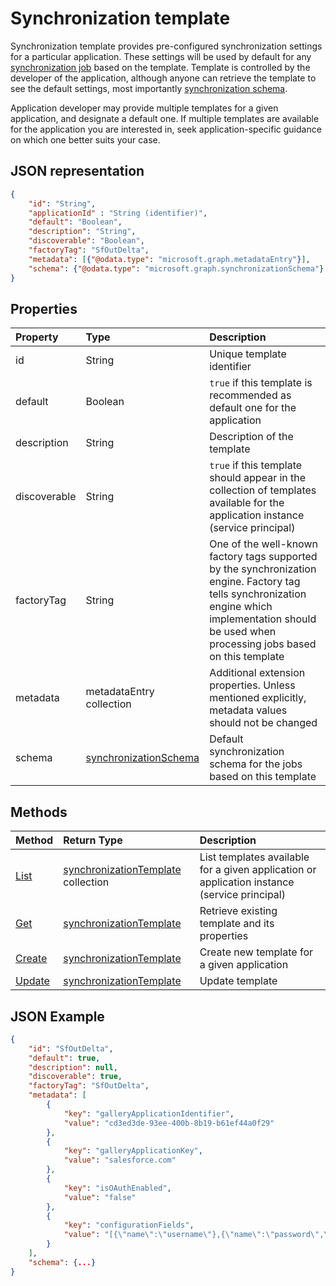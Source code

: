 # Synchronization template

Synchronization template provides pre-configured synchronization settings for a particular application. These settings will be used by default for any [synchronization job](synchronization_job.md) based on the template.  Template is controlled by the developer of the application, although anyone can retrieve the template to see the default settings, most importantly [synchronization schema](synchronization_schema.md).

Application developer may provide multiple templates for a given application, and designate a default one. If multiple templates are available for the application you are interested in, seek application-specific guidance on which one better suits your case.

## JSON representation

```json
{
    "id": "String",
    "applicationId" : "String (identifier)",
    "default": "Boolean",
    "description": "String",
    "discoverable": "Boolean",
    "factoryTag": "SfOutDelta",
    "metadata": [{"@odata.type": "microsoft.graph.metadataEntry"}],
    "schema": {"@odata.type": "microsoft.graph.synchronizationSchema"}
}
```

## Properties

| Property      | Type                      | Description                  |
|:--------------|:--------------------------|:-----------------------------|
|id             |String                     |Unique template identifier|
|default        |Boolean                    |`true` if this template is recommended as default one for the application|
|description    |String                     |Description of the template|
|discoverable   |String                     |`true` if this template should appear in the collection of templates available for the application instance (service principal)|
|factoryTag     |String                     |One of the well-known factory tags supported by the synchronization engine. Factory tag tells synchronization engine which implementation should be used when processing jobs based on this template|
|metadata       |metadataEntry collection   |Additional extension properties. Unless mentioned explicitly, metadata values should not be changed|
|schema         |[synchronizationSchema](synchronization_schema.md)     |Default synchronization schema for the jobs based on this template|


## Methods

| Method        | Return Type               | Description                  |
|:--------------|:--------------------------|:-----------------------------|
|[List](synchronization_template_list.md)   |[synchronizationTemplate](synchronization_template.md) collection  |List templates available for a given application or application instance (service principal)|
|[Get](synchronization_template_get.md)             |[synchronizationTemplate](synchronization_template.md)   |Retrieve existing template and its properties|
|[Create](synchronization_template_post.md)         |[synchronizationTemplate](synchronization_template.md)   |Create new template for a given application|
|[Update](synchronization_template_put.md)          |[synchronizationTemplate](synchronization_template.md)   |Update template|


## JSON Example

```json
{
    "id": "SfOutDelta",
    "default": true,
    "description": null,
    "discoverable": true,
    "factoryTag": "SfOutDelta",
    "metadata": [
        {
            "key": "galleryApplicationIdentifier",
            "value": "cd3ed3de-93ee-400b-8b19-b61ef44a0f29"
        },
        {
            "key": "galleryApplicationKey",
            "value": "salesforce.com"
        },
        {
            "key": "isOAuthEnabled",
            "value": "false"
        },
        {
            "key": "configurationFields",
            "value": "[{\"name\":\"username\"},{\"name\":\"password\",\"secret\":true},{\"name\":\"secrettoken\",\"secret\":true}]"
        }
    ],
    "schema": {...}
}